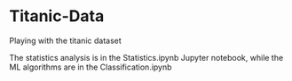 # Titanic-Data
Playing with the titanic dataset

The statistics analysis is in the Statistics.ipynb Jupyter notebook, while the ML algorithms are in the Classification.ipynb

